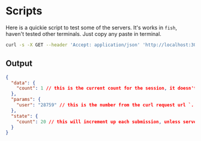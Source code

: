 # Scripts

Here is a quickie script to test some of the servers. It's works in `fish`, haven't tested other terminals. Just copy any paste in terminal.

```bash
curl -s -X GET --header 'Accept: application/json' 'http://localhost:3001/user/'(random) | node -r @babel/register -e "process.stdin.setEncoding('utf8'); var chunks = ''; process.stdin.on('readable', () => { const chunk = process.stdin.read(); if (chunk !== null) { chunks += chunk }}); process.stdin.on('end', () => { process.stdout.write(JSON.stringify(JSON.parse(chunks), null, 2)) ;});"
```

## Output

```json
{
  "data": {
    "count": 1 // this is the current count for the session, it doesn't increment
  },
  "params": {
    "user": "28759" // this is the number from the curl request url `.../user/1`
  },
  "state": {
    "count": 20 // this will increment up each submission, unless server restarts
  }
}
```
